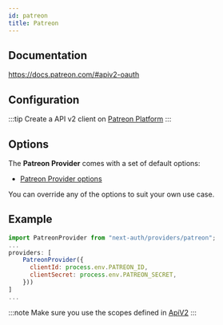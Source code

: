 ```yaml
---
id: patreon
title: Patreon
---
```


## Documentation

https://docs.patreon.com/#apiv2-oauth

## Configuration

:::tip
  Create a API v2 client on [Patreon Platform](https://www.patreon.com/portal/registration/register-clients)
:::

## Options

The **Patreon Provider** comes with a set of default options:

- [Patreon Provider options](https://github.com/nextauthjs/next-auth/blob/main/src/providers/patreon.js)

You can override any of the options to suit your own use case.

## Example

```js
import PatreonProvider from "next-auth/providers/patreon";
...
providers: [
    PatreonProvider({
      clientId: process.env.PATREON_ID,
      clientSecret: process.env.PATREON_SECRET,
    }))
]
...
```

:::note
Make sure you use the scopes defined in [ApiV2](https://docs.patreon.com/#scopes)
:::